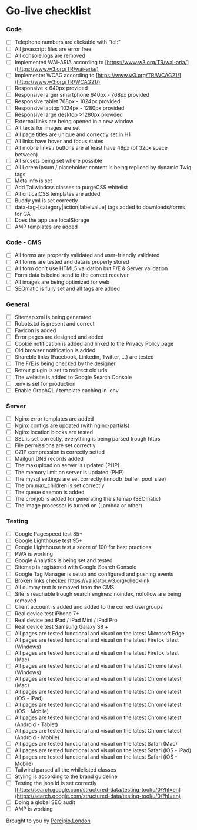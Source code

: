 # Go-live checklist

### Code
- [ ] Telephone numbers are clickable with "tel:"
- [ ] All javascript files are error free
- [ ] All console.logs are removed
- [ ] Implemented WAI-ARIA according to [https://www.w3.org/TR/wai-aria/](https://www.w3.org/TR/wai-aria/)
- [ ] Implementet WCAG according to [https://www.w3.org/TR/WCAG21/](https://www.w3.org/TR/WCAG21/)
- [ ] Responsive < 640px provided
- [ ] Responsive larger smartphone 640px - 768px provided
- [ ] Responsive tablet 768px - 1024px provided
- [ ] Responsive laptop 1024px - 1280px provided
- [ ] Responsive large desktop >1280px provided
- [ ] External links are being opened in a new window 
- [ ] Alt texts for images are set
- [ ] All page titles are unique and correctly set in H1
- [ ] All links have hover and focus states
- [ ] All mobile links / buttons are at least have 48px (of 32px space between)
- [ ] All srcsets being set where possible
- [ ] All Lorem ipsum / placeholder content is being repliced by dynamic Twig tags
- [ ] Meta info is set
- [ ] Add Tailwindcss classes to purgeCSS whitelist
- [ ] All criticalCSS templates are added
- [ ] Buddy.yml is set correctly
- [ ] data-tag-[category|action|labelvalue] tags added to downloads/forms for GA
- [ ] Does the app use localStorage
- [ ] AMP templates are added

### Code - CMS
- [ ] All forms are propertly validated and user-friendly validated
- [ ] All forms are tested and data is properly stored
- [ ] All form don't use HTML5 validation but F/E & Server validation
- [ ] Form data is beind send to the correct receiver
- [ ] All images are being optimized for web
- [ ] SEOmatic is fully set and all tags are added

### General
- [ ] Sitemap.xml is being generated
- [ ] Robots.txt is present and correct
- [ ] Favicon is added
- [ ] Error pages are designed and added
- [ ] Cookie notification is added and linked to the Privacy Policy page
- [ ] Old browser notification is added
- [ ] Shareble links (Facebook, Linkedin, Twitter, ...) are tested
- [ ] The F/E is being checked by the designer
- [ ] Retour plugin is set to redirect old urls
- [ ] The website is added to Google Search Console
- [ ] .env is set for production
- [ ] Enable GraphQL / template caching in .env

### Server
- [ ] Nginx error templates are added
- [ ] Nginx configs are updated (with nginx-partials)
- [ ] Nginx location blocks are tested
- [ ] SSL is set correctly, everything is being parsed trough https
- [ ] File permissions are set correctly
- [ ] GZIP compression is correctly setted
- [ ] Mailgun DNS records added
- [ ] The maxupload on server is updated (PHP)
- [ ] The memory limit on server is updated (PHP)
- [ ] The mysql settings are set correctly (innodb_buffer_pool_size)
- [ ] The pm.max_children is set correctly
- [ ] The queue daemon is added
- [ ] The cronjob is added for generating the sitemap (SEOmatic)
- [ ] The image processor is turned on (Lambda or other)

### Testing
- [ ] Google Pagespeed test 85+
- [ ] Google Lighthouse test 95+
- [ ] Google Lighthouse test a score of 100 for best practices
- [ ] PWA is working
- [ ] Google Analytics is being set and tested
- [ ] Sitemap is registered with Google Search Console
- [ ] Google Tag Manager is setup and configured and pushing events
- [ ] Broken links checked https://validator.w3.org/checklink 
- [ ] All dummy text is removed from the CMS
- [ ] Site is reachable trough search engines: noindex, nofollow are being removed
- [ ] Client account is added and added to the correct usergroups
- [ ] Real device test iPhone 7+
- [ ] Real device test iPad / iPad Mini / iPad Pro
- [ ] Real device test Samsung Galaxy S8 +
- [ ] All pages are tested functional and visual on the latest Microsoft Edge
- [ ] All pages are tested functional and visual on the latest Firefox latest (Windows)
- [ ] All pages are tested functional and visual on the latest Firefox latest (Mac)
- [ ] All pages are tested functional and visual on the latest Chrome latest (Windows)
- [ ] All pages are tested functional and visual on the latest Chrome latest (Mac)
- [ ] All pages are tested functional and visual on the latest Chrome latest (iOS - iPad)
- [ ] All pages are tested functional and visual on the latest Chrome latest (iOS - Mobile)
- [ ] All pages are tested functional and visual on the latest Chrome latest (Android - Tablet)
- [ ] All pages are tested functional and visual on the latest Chrome latest (Android - Mobile)
- [ ] All pages are tested functional and visual on the latest Safari (Mac)
- [ ] All pages are tested functional and visual on the latest Safari (iOS - iPad)
- [ ] All pages are tested functional and visual on the latest Safari (iOS - Mobile)
- [ ] Tailwind parsed all the whilelisted classes
- [ ] Styling is according to the brand guideline
- [ ] Testing the json ld is set correctly [https://search.google.com/structured-data/testing-tool/u/0/?hl=en](https://search.google.com/structured-data/testing-tool/u/0/?hl=en)
- [ ] Doing a global SEO audit
- [ ] AMP is working

Brought to you by [Percipio.London](https://percipio.london/)
